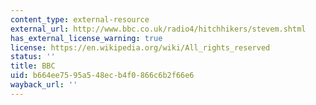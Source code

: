 ```yaml
---
content_type: external-resource
external_url: http://www.bbc.co.uk/radio4/hitchhikers/stevem.shtml
has_external_license_warning: true
license: https://en.wikipedia.org/wiki/All_rights_reserved
status: ''
title: BBC
uid: b664ee75-95a5-48ec-b4f0-866c6b2f66e6
wayback_url: ''
---
```

